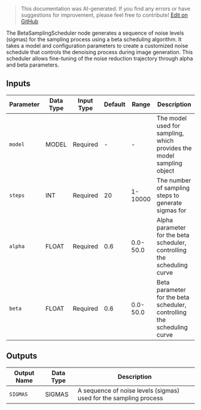 > This documentation was AI-generated. If you find any errors or have suggestions for improvement, please feel free to contribute! [Edit on GitHub](https://github.com/Comfy-Org/embedded-docs/blob/main/comfyui_embedded_docs/docs/BetaSamplingScheduler/en.md)

The BetaSamplingScheduler node generates a sequence of noise levels (sigmas) for the sampling process using a beta scheduling algorithm. It takes a model and configuration parameters to create a customized noise schedule that controls the denoising process during image generation. This scheduler allows fine-tuning of the noise reduction trajectory through alpha and beta parameters.

## Inputs

| Parameter | Data Type | Input Type | Default | Range | Description |
|-----------|-----------|------------|---------|-------|-------------|
| `model` | MODEL | Required | - | - | The model used for sampling, which provides the model sampling object |
| `steps` | INT | Required | 20 | 1-10000 | The number of sampling steps to generate sigmas for |
| `alpha` | FLOAT | Required | 0.6 | 0.0-50.0 | Alpha parameter for the beta scheduler, controlling the scheduling curve |
| `beta` | FLOAT | Required | 0.6 | 0.0-50.0 | Beta parameter for the beta scheduler, controlling the scheduling curve |

## Outputs

| Output Name | Data Type | Description |
|-------------|-----------|-------------|
| `SIGMAS` | SIGMAS | A sequence of noise levels (sigmas) used for the sampling process |

